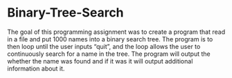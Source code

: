 # Binary-Tree-Search
The goal of this programming assignment was to create a program that read in a file and put 1000 names into a binary search tree. The program is to then loop until the user inputs “quit”, and the loop allows the user to continuously search for a name in the tree. The program will output the whether the name was found and if it was it will output additional information about it.
